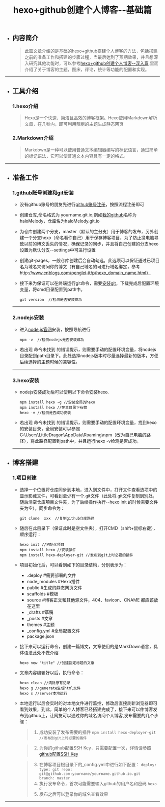 ﻿---
title: hexo+github创建个人博客--基础篇
comments: true
reward: true
toc: true
copyright: true
tags: 
    - hexo
    - github
    - nodejs
---

-  ## 内容简介
	
	> 此篇文章介绍的是基础的hexo+github搭建个人博客的方法，包括搭建之前的准备工作和搭建的步骤过程，当最后达到了预期效果，并且想深入研究其他功能时，可以参考[hexo+github创建个人博客--深入篇](../hexo+github创建个人博客--深入篇),里面介绍了关于博客的主题，图床，评论，统计等功能的配置和实现。

---

<!--more-->

-  ## 工具介绍
	
	### 1.hexo介绍

	> Hexo是一个快速、简洁且高效的博客框架。Hexo使用Markdown解析文章，在几秒内，即可利用靓丽的主题生成静态网页

	### 2.Markdown介绍

	> Markdown是一种可以使用普通文本编辑器编写的标记语言，通过简单的标记语法，它可以使普通文本内容具有一定的格式。

---

-  ## 准备工作

    ### 1.github账号创建和git安装

	- 没有github账号的朋友先进行[github账号注册][1]，按照流程注册即可

	- 创建仓库,命名格式为 yourname.git.io,例如[我的github][2]名称为haloMelody，仓库名为haloMelody.git.io

	- 为仓库创建两个分支，master（默认的主分支）用于博客的发布，另外创建一个分支hexo（命名看你自己）用于保存博客项目，为了防止换电脑导致以前的博文丢失的情况，确保记录的同步，并且将自己创建的分支hexo设置为默认分支--settings中可进行设置
	 
	- 创建git-pages，一般仓库创建后会自动勾选，此选项可以保证通过已项目名为域名来访问你的博文（有自己域名的可进行域名绑定，参考http://www.cnblogs.com/penglei-it/p/hexo_domain_name.html）
	 
	- 接下来为保证可以在终端运行git命令，需要[安装git][3]，下载完成后配置环境变量，将cmd目录配置到path中。
		```
		git version  //检测是否安装成功
		```

    ---

    ### 2.nodejs安装
	
	- 进入[node.js官网][4]安装，按照导航进行
		```
		npm -v  //检测nodejs是否安装成功
		```

	- 若出现 命令未找到 的错误提示，则需要手动的配置环境变量，将nodejs目录配到path目录下。此处选择nodejs版本时尽量选择最新的版本，方便后续选择的主题时候的兼容性。

    ---

    ### 3.hexo安装

    - nodejs安装成功后可以使用以下命令安装hexo.
    	```
		npm install hexo -g //安装全局的hexo
		npm install hexo //在某目录下有效
		hexo -v //检测是否成功安装
		```

	- 若出现 命令未找到 的错误提示，则需要手动的配置环境变量，找到hexo的安装目录，全局安装可以参照C:\Users\LittleDragon\AppData\Roaming\npm（改为自己电脑的路径），将此路径配置到path中，并且运行hexo -v检测是否成功。

    ---


- ## 博客搭建

	### 1.项目创建

	- 选择一个位置将仓库同步到本地，进入到文件中，打开文件查看选项中的显示影藏文件，可看到至少有一个.git文件（此处将.git文件复制到别处，随后清空仓库项目文件夹，为了后续操作执行--hexo init 的时候需要文件夹为空），同步命令为：
		```
		git clone  xxx  //复制github仓库路径
		```

	- 随后在此目录下（保证此时是空文件夹），打开CMD（shift+鼠标右键），顺序运行：
		```
		hexo init //初始化项目
		npm install hexo //安装插件
		npm install hexo-deployer-git //发布到git上时必要的插件
		```

	- 项目初始化后，可以看到如下的目录结构，分别表示为：
		> 
		- .deploy #需要部署的文件
		- node_modules #Hexo插件
		- public #生成的静态网页文件
		- scaffolds #模板
		- source #博客正文和其他源文件，404、favicon、CNAME 都应该放在这里
		- _drafts #草稿
		- _posts #文章
		- themes #主题
		- _config.yml #全局配置文件
		- package.json

	- 接下来可以运行命令，创建一篇博文，文章使用的是MarkDown语言，具体语法此处不做介绍
		```
		hexo new "title" //创建指定标题的文章
		```

	- 文章内容编辑好以后，执行命令：
		```
		hexo clean //清除原有记录
		hexo g //generate生成html文件
		hexo s //server本地运行
		```

	- 本地运行以后会实时的对本地文件进行监控，修改后直接刷新浏览器即可看到效果，到此，简单的个人博客已经搭建完成了，接下来可以件博客发布到github上，让网友可以通过你的域名访问个人博客,发布需要的几个步骤：
		> 1. 成功安装了发布需要的插件
			```
			npm install hexo-deployer-git //发布到git上时必要的插件
			```

		> 2. 为你的github配置SSH Key，只需要配置一次，详情请参照[github配置SSH Key][6]

		> 3. 在博客项目根目录下的_config.yml中进行如下配置：
			```
			deploy:
			  type: git
			  repo: git@github.com:yourname/yourname.github.io.git 
			  branch: master
			```
		> 4. 执行发布命令，首次可能需要输入github的用户名和密码
			```
			hexo d
			```
		> 5. 发布之后可以登录你的域名查看效果

------
  
  [1]: https://github.com/
  [2]: https://github.com/haloMelody
  [3]: https://git-scm.com/downloads
  [4]: https://nodejs.org/
  [6]: http://jingyan.baidu.com/article/a65957f4e91ccf24e77f9b11.html